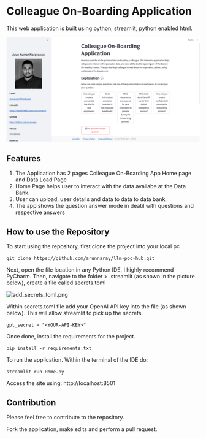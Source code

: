 # Colleague On-Boarding Application
This web application is built using python, streamlit, python enabled html.



![overview_of_app.png](assets%2Fimages%2Foverview_of_app.png)

## Features
 
1) The Application has 2 pages Colleague On-Boarding App Home page and Data Load Page 
2) Home Page helps user to interact with the data availabe at the Data Bank.
3) User can upload, user details and data to data to data bank.
4) The app shows the question answer mode in deatil with questions and respective answers

## How to use the Repository
To start using the repository, first clone the project into your local pc

```
git clone https://github.com/arunnaray/llm-poc-hub.git
```

Next, open the file location in any Python IDE, I highly recommend PyCharm. 
Then, navigate to the folder > .streamlit (as shown in the picture below), create a file called secrets.toml

![add_secrets_toml.png](assets%2Fimages%2Fadd_secrets_toml.png)

Within secrets.toml file add your OpenAI API key into the file (as shown below). This will allow streamlit to pick up the secrets.

```
gpt_secret = "<YOUR-API-KEY>"
```

Once done, install the requirements for the project.

```
pip install -r requirements.txt
```

To run the application. Within the terminal of the IDE do:

```
streamlit run Home.py
```

Access the site using: http://localhost:8501

## Contribution
Please feel free to contribute to the repository.

Fork the application, make edits and perform a pull request. 
